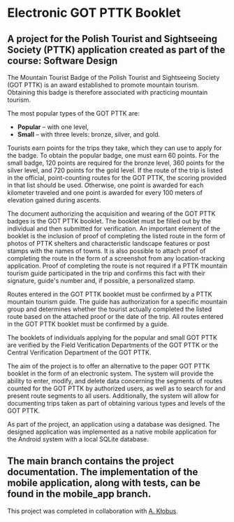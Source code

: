 # Electronic GOT PTTK Booklet  
A project for the Polish Tourist and Sightseeing Society (PTTK) application created as part of the course: Software Design
-

The Mountain Tourist Badge of the Polish Tourist and Sightseeing Society (GOT PTTK) is an award established to promote mountain tourism. Obtaining this badge is therefore associated with practicing mountain tourism.

The most popular types of the GOT PTTK are:

- **Popular** – with one level,
- **Small** – with three levels: bronze, silver, and gold.

Tourists earn points for the trips they take, which they can use to apply for the badge. To obtain the popular badge, one must earn 60 points. For the small badge, 120 points are required for the bronze level, 360 points for the silver level, and 720 points for the gold level. If the route of the trip is listed in the official, point-counting routes for the GOT PTTK, the scoring provided in that list should be used. Otherwise, one point is awarded for each kilometer traveled and one point is awarded for every 100 meters of elevation gained during ascents.

The document authorizing the acquisition and wearing of the GOT PTTK badges is the GOT PTTK booklet. The booklet must be filled out by the individual and then submitted for verification. An important element of the booklet is the inclusion of proof of completing the listed route in the form of photos of PTTK shelters and characteristic landscape features or post stamps with the names of towns. It is also possible to attach proof of completing the route in the form of a screenshot from any location-tracking application. Proof of completing the route is not required if a PTTK mountain tourism guide participated in the trip and confirms this fact with their signature, guide's number and, if possible, a personalized stamp.

Routes entered in the GOT PTTK booklet must be confirmed by a PTTK mountain tourism guide. The guide has authorization for a specific mountain group and determines whether the tourist actually completed the listed route based on the attached proof or the date of the trip. All routes entered in the GOT PTTK booklet must be confirmed by a guide.

The booklets of individuals applying for the popular and small GOT PTTK are verified by the Field Verification Departments of the GOT PTTK or the Central Verification Department of the GOT PTTK.

The aim of the project is to offer an alternative to the paper GOT PTTK booklet in the form of an electronic system. The system will provide the ability to enter, modify, and delete data concerning the segments of routes counted for the GOT PTTK by authorized users, as well as to search for and present route segments to all users. Additionally, the system will allow for documenting trips taken as part of obtaining various types and levels of the GOT PTTK.

As part of the project, an application using a database was designed. The designed application was implemented as a native mobile application for the Android system with a local SQLite database.

The main branch contains the project documentation. The implementation of the mobile application, along with tests, can be found in the mobile_app branch.
-
This project was completed in collaboration with [A. Kłobus](https://github.com/AgnieszkaKlobus12).
